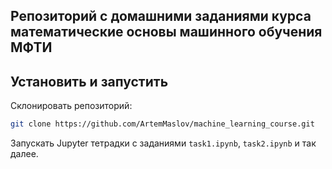 ## Репозиторий с домашними заданиями курса математические основы машинного обучения МФТИ

## Установить и запустить
Склонировать репозиторий:
```bash
git clone https://github.com/ArtemMaslov/machine_learning_course.git
```

Запускать Jupyter тетрадки с заданиями `task1.ipynb`, `task2.ipynb` и так далее.